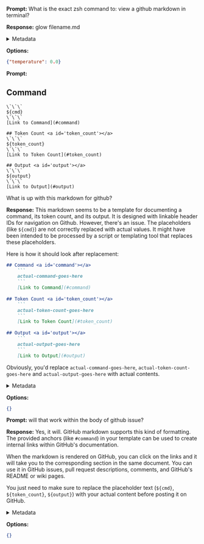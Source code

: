 **Prompt:**
What is the exact zsh command to: view a github markdown in terminal?


**Response:**
glow filename.md

<details><summary>Metadata</summary>

- Duration: 1601 ms
- Datetime: 2023-08-31T14:55:04.783462
- Model: gpt-4-0613

</details>

**Options:**
```json
{"temperature": 0.0}
```

**Prompt:**
## Command <a id='command'></a>
    \`\`\`
    ${cmd}
    \`\`\`
    [Link to Command](#command)
    
    ## Token Count <a id='token_count'></a>
    \`\`\`
    ${token_count}
    \`\`\`
    [Link to Token Count](#token_count)
    
    ## Output <a id='output'></a>
    \`\`\`
    ${output}
    \`\`\`
    [Link to Output](#output)
 What is up with this markdown for github?

**Response:**
This markdown seems to be a template for documenting a command, its token count, and its output. It is designed with linkable header IDs for navigation on Github. However, there's an issue. The placeholders (like `${cmd}`) are not correctly replaced with actual values. It might have been intended to be processed by a script or templating tool that replaces these placeholders.

Here is how it should look after replacement:

```markdown
## Command <a id='command'></a>
    ```
    actual-command-goes-here
    ```
    [Link to Command](#command)
    
## Token Count <a id='token_count'></a>
    ```
    actual-token-count-goes-here
    ```
    [Link to Token Count](#token_count)
    
## Output <a id='output'></a>
    ```
    actual-output-goes-here
    ```
    [Link to Output](#output)
```

Obviously, you'd replace `actual-command-goes-here`, `actual-token-count-goes-here` and `actual-output-goes-here` with actual contents.

<details><summary>Metadata</summary>

- Duration: 26530 ms
- Datetime: 2023-08-31T14:56:00.015002
- Model: gpt-4-0613

</details>

**Options:**
```json
{}
```

**Prompt:**
will that work within the body of github issue?

**Response:**
Yes, it will. GitHub markdown supports this kind of formatting. The provided anchors (like `#command`) in your template can be used to create internal links within GitHub's documentation. 

When the markdown is rendered on GitHub, you can click on the links and it will take you to the corresponding section in the same document. You can use it in GitHub issues, pull request descriptions, comments, and GitHub's README or wiki pages.

You just need to make sure to replace the placeholder text (`${cmd}`, `${token_count}`, `${output}`) with your actual content before posting it on GitHub.

<details><summary>Metadata</summary>

- Duration: 13467 ms
- Datetime: 2023-08-31T14:57:02.832818
- Model: gpt-4-0613

</details>

**Options:**
```json
{}
```

